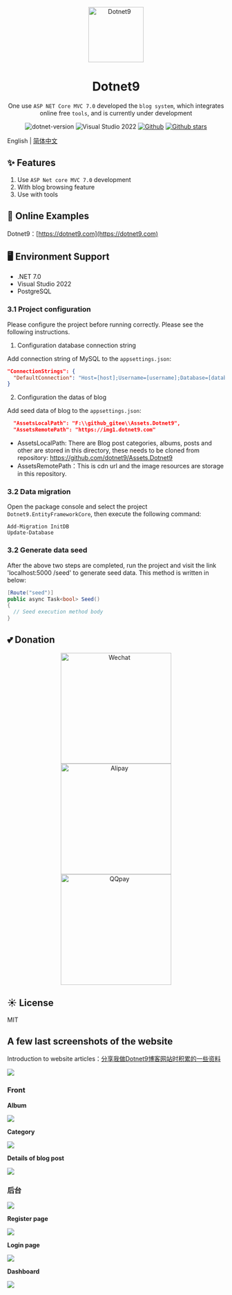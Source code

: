 <p align="center">
  <a href="https://dotnet9.com">
    <img src="https://img1.dotnet9.com/site/logo.png" width="128" height="128" alt="Dotnet9">
  </a>
</p>

<h1 align="center">Dotnet9</h1>

<div align="center">

One use `ASP NET Core MVC 7.0` developed the `blog system`, which integrates online free `tools`, and is currently under development

 ![dotnet-version](https://img.shields.io/badge/.NET%207.0-blue)  ![Visual Studio 2022](https://img.shields.io/badge/Visual%20Studio%20-2022-blueviolet)  [![Github](https://img.shields.io/badge/%20-github-%2324292e)](https://github.com/dotnet9/Dotnet9) [![Github stars](https://img.shields.io/github/stars/dotnet9/Dotnet9)](https://github.com/dotnet9/Dotnet9/stargazers)

 </div>

English | [简体中文](README-zh_CN.md)

## ✨ Features

1. Use `ASP Net core MVC 7.0` development
2. With blog browsing feature
3. Use with tools

## 🌈 Online Examples

Dotnet9：[https://dotnet9.com](https://dotnet9.com)

## 🖥 Environment Support

- .NET 7.0
- Visual Studio 2022
- PostgreSQL

### 3.1 Project configuration

Please configure the project before running correctly. Please see the following instructions.

1. Configuration database connection string

Add connection string of MySQL to the `appsettings.json`:

```json
"ConnectionStrings": {
  "DefaultConnection": "Host=[host];Username=[username];Database=[database];port=[5432];password=[password];"
}
```

2. Configuration the datas of blog

Add seed data of blog to the `appsettings.json`:

```json
  "AssetsLocalPath": "F:\\github_gitee\\Assets.Dotnet9",
  "AssetsRemotePath": "https://img1.dotnet9.com"
```

- AssetsLocalPath: There are Blog post categories, albums, posts and other are stored in this directory, these needs to be cloned from repository: https://github.com/dotnet9/Assets.Dotnet9
- AssetsRemotePath：This is cdn url and the image resources are storage in this repository.

### 3.2 Data migration

Open the package console and select the project `Dotnet9.EntityFrameworkCore`, then execute the following command:

```shell
Add-Migration InitDB
Update-Database
```

### 3.2 Generate data seed

After the above two steps are completed, run the project and visit the link 'localhost:5000 /seed' to generate seed data. This method is written in below:

```C#
[Route("seed")]
public async Task<bool> Seed()
{
  // Seed execution method body
}
```

## 💕 Donation

<div align="center">
<img src="https://img1.dotnet9.com/pays/WeChatPay.jpg" width="256" alt="Wechat"><img src="https://img1.dotnet9.com/pays/AliPay.jpg" style="margin-left: 5px; margin-right: 5px;" width="256" alt="Alipay"><img src="https://img1.dotnet9.com/pays/QQPay.jpg" width="256" alt="QQpay">
</div>

## ☀️ License

MIT

## A few last screenshots of the website

Introduction to website articles：[分享我做Dotnet9博客网站时积累的一些资料](https://dotnet9.com/2022/03/Share-some-learning-materials-I-accumulated-when-I-was-a-blog-website)

![](./assets/01_front_home.gif)

### Front

**Album**

![](./assets/02_front_album.gif)

**Category**

![](./assets/03_front_cat.gif)

**Details of blog post**

![](./assets/04_front_blogpost.gif)

### 后台

![](./assets/08_backend_all.gif)

**Register page**

![](./assets/05_backend_register_admin.png)

**Login page**

![](./assets/06_backend_login.png)

**Dashboard**

![](./assets/07_backend_home.png)
